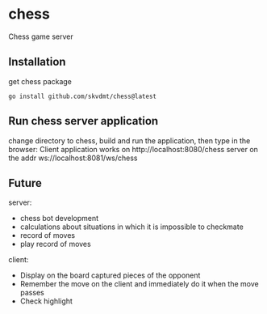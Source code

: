 # chess
Chess game server

## Installation
get chess package
```
go install github.com/skvdmt/chess@latest
```

## Run chess server application
change directory to chess, build and run the application, then type in the browser:
Client application works on http://localhost:8080/chess
server on the addr ws://localhost:8081/ws/chess

## Future

server:
- chess bot development
- calculations about situations in which it is impossible to checkmate
- record of moves
- play record of moves

client:
- Display on the board captured pieces of the opponent
- Remember the move on the client and immediately do it when the move passes
- Check highlight
